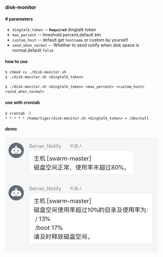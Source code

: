### disk-monitor

#### # parameters

* `dingtalk_token` -- **`Required`** dingtalk token
* `max_percent` -- threshold percent,default `80%`
* `custom_host` -- default get `hostname` or custom by yourself
* `send_when_normal` -- Whether to send notify when disk space is normal,default `false`

#### how to use

```
$ chmod +x ./disk-monitor.sh
$ ./disk-monitor.sh <dingtalk_token>

$ ./disk-monitor.sh <dingtalk_token> <max_percent> <custom_host> <send_when_normal>
```

#### use with crontab

```
$ crontab -l
* * * * * /home/tiger/disk-monitor.sh <dingtalk_token> > /dev/null
```

#### demo

![](test/test1.png)
